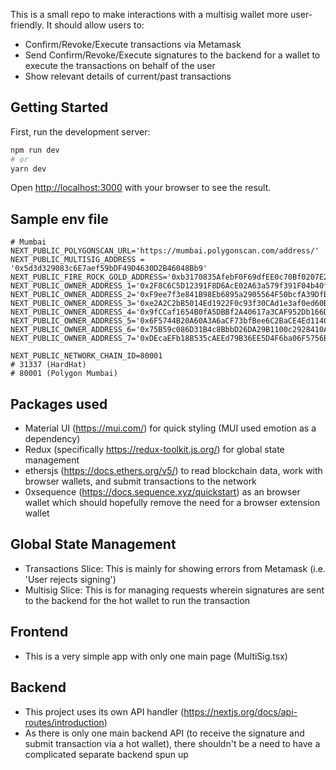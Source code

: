 This is a small repo to make interactions with a multisig wallet more user-friendly.
It should allow users to:

- Confirm/Revoke/Execute transactions via Metamask
- Send Confirm/Revoke/Execute signatures to the backend for a wallet to execute the transactions on behalf of the user
- Show relevant details of current/past transactions

## Getting Started

First, run the development server:

```bash
npm run dev
# or
yarn dev
```

Open [http://localhost:3000](http://localhost:3000) with your browser to see the result.

## Sample env file

```
# Mumbai
NEXT_PUBLIC_POLYGONSCAN_URL='https://mumbai.polygonscan.com/address/'
NEXT_PUBLIC_MULTISIG_ADDRESS = '0x5d3d329083c6E7aef59bDF49D4630D2B46048Bb9'
NEXT_PUBLIC_FIRE_ROCK_GOLD_ADDRESS='0xb3170835AfebF0F69dfEE0c70Bf0207E269C0ffe'
NEXT_PUBLIC_OWNER_ADDRESS_1='0x2F8C6C5D12391F8D6AcE02A63a579f391F04b40f'
NEXT_PUBLIC_OWNER_ADDRESS_2='0xF9ee7f3e841B98Eb6895a2905564F50bcfA39DfB'
NEXT_PUBLIC_OWNER_ADDRESS_3='0xe2A2C2bB5014Ed1922F0c93f30CAd1e3af0ed60B'
NEXT_PUBLIC_OWNER_ADDRESS_4='0x9fCCaf1654B0fA5DBBf2A40617a3CAF952Db166D'
NEXT_PUBLIC_OWNER_ADDRESS_5='0x6F5744B20A60A3A6aCF73bfBee6C2BaCE4Ed1140'
NEXT_PUBLIC_OWNER_ADDRESS_6='0x75B59c086D31B4c8BbbD26DA29B1100c2928410A'
NEXT_PUBLIC_OWNER_ADDRESS_7='0xDEcaEFb18B535cAEEd79B36EE5D4F6ba06F5756B'

NEXT_PUBLIC_NETWORK_CHAIN_ID=80001
# 31337 (HardHat)
# 80001 (Polygon Mumbai)
```

## Packages used

- Material UI (https://mui.com/) for quick styling (MUI used emotion as a dependency)
- Redux (specifically https://redux-toolkit.js.org/) for global state management
- ethersjs (https://docs.ethers.org/v5/) to read blockchain data, work with browser wallets, and submit transactions to the network
- 0xsequence (https://docs.sequence.xyz/quickstart) as an browser wallet which should hopefully remove the need for a browser extension wallet

## Global State Management

- Transactions Slice: This is mainly for showing errors from Metamask (i.e. 'User rejects signing')
- Multisig Slice: This is for managing requests wherein signatures are sent to the backend for the hot wallet to run the transaction

## Frontend

- This is a very simple app with only one main page (MultiSig.tsx)

## Backend

- This project uses its own API handler (https://nextjs.org/docs/api-routes/introduction)
- As there is only one main backend API (to receive the signature and submit transaction via a hot wallet), there shouldn't be a need to have a complicated separate backend spun up
